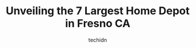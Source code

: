 ---
layout: ampstory
image: https://i0.wp.com/www.depkes.org/wp-content/uploads/2023/06/home-depot-0-in-fresno-ca-1685966662.jpeg?resize=640,853
author: techidn
featured: false
description: Discover the impressive array of Home Depot options in Fresno CA, where you can find 7 of the largest Home Depot establishments in the area. From renowned classics to hidden gems, Fresno CA 
title: Unveiling the 7 Largest Home Depot in Fresno CA
cover:
   title: Unveiling the 7 Largest Home Depot in Fresno CA
   subtitle: Rickpate
   background: https://www.depkes.org/wp-content/uploads/2023/06/home-depot-0-in-fresno-ca-1685966662.jpeg

pages: 
 - layout: thirds
   top: <h1>#1 The Home Depot</h1>
   bottom: "<p>Went in to want to purchase lumber and tiles to do remodel and repair work on a bathroom. I called out to an employee for assistance and their were 4 of them standing aro</p>"
   background: https://www.depkes.org/wp-content/uploads/2023/06/home-depot-1-in-fresno-ca-1685966662.jpeg
   backgroundblur: true
 - layout: thirds
   top: <h1>#2 The Home Depot</h1>
   bottom: "<p>3272 W Shaw Ave, Fresno, CA 93711, United States</p>"
   background: https://www.depkes.org/wp-content/uploads/2023/06/home-depot-2-in-fresno-ca-1685966662.jpeg
   cta:
      link: https://www.depkes.org/blog/unveiling-the-7-largest-home-depot-in-fresno-ca/
      text: Unveiling the 7 Largest Home Depot in Fresno CA
 - layout: thirds
   top: <h1>#3 The Home Depot</h1>
   bottom: "<p>7150 N Abbey St, Fresno, CA 93720, United States</p>"
   background: https://www.depkes.org/wp-content/uploads/2023/06/home-depot-3-in-fresno-ca-1685966663.jpeg
   cta:
      link: https://www.depkes.org/blog/unveiling-the-7-largest-home-depot-in-fresno-ca/
      text: Unveiling the 7 Largest Home Depot in Fresno CA
 - layout: thirds
   top: <h1>#4 Garden Center at The Home Depot</h1>
   bottom: "<p>7150 N Abbey St, Fresno, CA 93720, United States</p>"
   background: https://images.unsplash.com/photo-1574169208507-84376144848b?ixlib=rb-4.0.3&ixid=MnwxMjA3fDB8MHxwaG90by1wYWdlfHx8fGVufDB8fHx8&auto=format&fit=crop&w=640&h=853&q=80
   cta:
      link: https://www.depkes.org/blog/unveiling-the-7-largest-home-depot-in-fresno-ca/
      text: Unveiling the 7 Largest Home Depot in Fresno CA
 - layout: thirds
   top: <h1>#5 Pro Desk at The Home Depot</h1>
   bottom: "<p>3272 W Shaw Ave, Fresno, CA 93711, United States</p>"
   background: https://images.unsplash.com/photo-1522441815192-d9f04eb0615c?ixlib=rb-4.0.3&ixid=MnwxMjA3fDB8MHxwaG90by1wYWdlfHx8fGVufDB8fHx8&auto=format&fit=crop&w=640&h=853&q=80
   cta:
      link: https://www.depkes.org/blog/unveiling-the-7-largest-home-depot-in-fresno-ca/
      text: Unveiling the 7 Largest Home Depot in Fresno CA
 - layout: thirds
   top: <h1>#6 Garden Center at The Home Depot</h1>
   bottom: "<p>4864 E Kings Canyon Rd, Fresno, CA 93727, United States</p>"
   background: https://images.unsplash.com/photo-1618005182384-a83a8bd57fbe?ixlib=rb-4.0.3&ixid=MnwxMjA3fDB8MHxwaG90by1wYWdlfHx8fGVufDB8fHx8&auto=format&fit=crop&w=640&h=853&q=80
   cta:
      link: https://www.depkes.org/blog/unveiling-the-7-largest-home-depot-in-fresno-ca/
      text: Unveiling the 7 Largest Home Depot in Fresno CA

 - layout: thirds
   middle: Continue reading...
   background: https://images.unsplash.com/photo-1533998839656-76f5e4b2bccb?ixlib=rb-4.0.3&ixid=MnwxMjA3fDB8MHxwaG90by1wYWdlfHx8fGVufDB8fHx8&auto=format&fit=crop&w=640&h=853&q=80
   cta:
      link: https://www.depkes.org/blog/unveiling-the-7-largest-home-depot-in-fresno-ca/
      text: Unveiling the 7 Largest Home Depot in Fresno CA
      
---